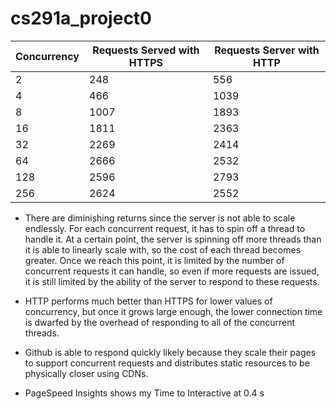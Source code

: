 # cs291a_project0

| Concurrency      | Requests Served with HTTPS| Requests Server with HTTP |
| ----------- | ----------- | ------------|
| 2      | 248       | 556     |
| 4   | 466        | 1039
| 8   | 1007       | 1893    |
| 16   | 1811       |    2363   |
| 32   | 2269       |  2414    |
| 64   | 2666       |   2532    |
| 128   | 2596       |  2793   |
| 256   | 2624       |  2552       |

* There are diminishing returns since the server is not able to scale endlessly. For each concurrent request, it has to spin off a thread to handle it. At a certain point, the server is spinning off more threads than it is able to linearly scale with, so the cost of each thread becomes greater. Once we reach this point, it is limited by the number of concurrent requests it can handle, so even if more requests are issued, it is still limited by the ability of the server to respond to these requests.

* HTTP performs much better than HTTPS for lower values of concurrency, but once it grows large enough, the lower connection time is dwarfed by the overhead of responding to all of the concurrent threads.

* Github is able to respond quickly likely because they scale their pages to support concurrent requests and distributes static resources to be physically closer using CDNs.

* PageSpeed Insights shows my Time to Interactive at 0.4 s
